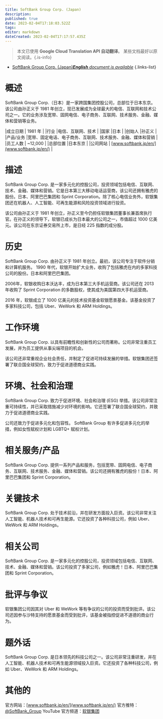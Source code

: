 ```yaml
---
title: SoftBank Group Corp. (Japan)
description: 
published: true
date: 2023-02-04T17:18:03.522Z
tags: 
editor: markdown
dateCreated: 2023-02-04T17:17:57.435Z
---
```


> 本文已使用 **Google Cloud Translation API 自动翻译**。
某些文档最好以原文阅读。{.is-info}



- [SoftBank Group Corp. (Japan)***English** document is available*](/en/Knowledge-base/Dictionary/Company/softbank-group-corp-japan)
{.links-list}


# 概述
SoftBank Group Corp.（日本）是一家跨国集团控股公司，总部位于日本东京。该公司由孙正义于 1981 年创立，现已发展成为全球最大的电信、互联网和技术公司之一。它的业务涉及宽带、固网电信、电子商务、互联网、技术服务、金融、媒体和营销等业务。

|成立日期 | 1981 年 |
|行业 |电信、互联网、技术 |
|国家 |日本 |
|创始人 |孙正义 |
|产品/业务 |宽带、固定电话、电子商务、互联网、技术服务、金融、媒体和营销 |
|员工人数 | ~12,000 |
|总部位置 |日本东京 |
|公司网站 | [www.softbank.jp/en/](www.softbank.jp/en/) |

# 描述
SoftBank Group Corp. 是一家多元化的控股公司，投资领域包括电信、互联网、技术、金融、媒体和营销。它是日本第三大移动电话运营商，该公司还拥有雅虎的股份。日本、阿里巴巴集团和 Sprint Corporation。除了核心电信业务外，软银集团还在机器人、人工智能、可再生能源和风险投资领域进行投资。

该公司由孙正义于 1981 年创立，孙正义至今仍担任软银集团董事长兼首席执行官。在孙正义的领导下，软银已成长为日本最大的公司之一，市值超过 1000 亿美元。该公司在东京证券交易所上市，是日经 225 指数的成分股。

# 历史
SoftBank Group Corp. 由孙正义于 1981 年创立。最初，该公司专注于软件分销和计算机服务。 1990 年代，软银开始扩大业务，收购了包括雅虎在内的多家科技公司的股份。日本和阿里巴巴集团。

2006年，软银收购日本沃达丰，成为日本第三大手机运营商。该公司还在 2013 年收购了 Sprint Corporation 的多数股权，使其成为美国第四大手机运营商。

2016 年，软银成立了 1000 亿美元的技术投资基金软银愿景基金。该基金投资了多家科技公司，包括 Uber、WeWork 和 ARM Holdings。

# 工作环境
SoftBank Group Corp. 以具有前瞻性和创新性的公司而著称。公司非常注重员工发展，并为员工提供从事尖端项目的机会。

该公司还非常重视企业社会责任，并制定了促进可持续发展的举措。软银集团还签署了联合国全球契约，致力于促进道德商业实践。

# 环境、社会和治理
SoftBank Group Corp. 致力于促进环境、社会和治理 (ESG) 举措。该公司非常注重可持续性，并已采取措施减少对环境的影响。它还签署了联合国全球契约，并致力于促进道德商业实践。

公司还致力于促进多元化和包容性。 SoftBank Group 有许多促进多元化的举措，例如女性赋权计划和 LGBTQ+ 赋权计划。

# 相关服务/产品
SoftBank Group Corp. 提供一系列产品和服务，包括宽带、固网电信、电子商务、互联网、技术服务、金融、媒体和营销。该公司还拥有雅虎的股份！日本、阿里巴巴集团和 Sprint Corporation。

# 关键技术
SoftBank Group Corp. 处于技术前沿，并在研发方面投入巨资。该公司非常关注人工智能、机器人技术和可再生能源。它还投资了各种科技公司，例如 Uber、WeWork 和 ARM Holdings。

# 相关公司
SoftBank Group Corp. 是一家多元化的控股公司，投资领域包括电信、互联网、技术、金融、媒体和营销。该公司投资了多家公司，例如雅虎！日本、阿里巴巴集团和 Sprint Corporation。

# 批评与争议
软银集团公司因其对 Uber 和 WeWork 等有争议的公司的投资而受到批评。该公司还因参与沙特支持的愿景基金而受到批评，该基金被指控促进不道德的商业行为。

# 题外话
SoftBank Group Corp. 是日本领先的科技公司之一。该公司非常注重研发，并在人工智能、机器人技术和可再生能源领域投入巨资。它还投资了各种科技公司，例如 Uber、WeWork 和 ARM Holdings。

# 其他的
官方网站：[www.softbank.jp/en/](www.softbank.jp/en/)
官方推特：[@SoftBank_Group](https://twitter.com/SoftBank_Group)
YouTube 官方频道：[软银集团](https://www.youtube.com/user/SoftBankGroup)